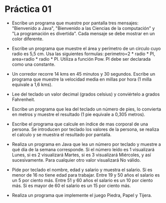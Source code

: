 
Práctica 01
======

* Escribe un programa que muestre por pantalla tres mensajes: "Bienvenido a Java", "Bienvenido a las Ciencias de la computación" y "La programación es divertida". Cada mensaje se debe mostrar en un color diferente.

* Escribe un programa que muestre el área y perímetro de un circulo cuyo radio es 5,5 cm. Usa las siguientes formulas: perimetro=2 * radio * PI, area=radio * radio * PI. Utiliza a función Pow. PI debe ser declarada como una constante.

* Un corredor recorre 14 kms en 45 minutos y 30 segundos. Escribe un programa que muestre la velocidad media en millas por hora (1 milla equivale a 1,6 kms).

* Lee del teclado un valor decimal (grados celsius) y conviértelo a grados Fahrenheit.

* Escribe un programa que lea del teclado un número de pies, lo convierta en metros y muestre el resultado (1 pie equivale a 0,305 metros).

* Escribe el programa que calcule en índice de mas corporal de una persona. Se introducen por teclado los valores de la persona, se realiza el calculo y se muestra el resultado por pantalla.

* Realiza un programa en Java que lea un número por teclado y muestre a qué día de la semana corresponde. Si el número leído es 1 visualizará Lunes, si es 2 visualizará Martes, si es 3 visualizará Miércoles, y así sucesivamente. Para cualquier otro valor visualizará No válido.

* Pide por teclado el nombre, edad y salario y muestra el salario. Si es menor de 16 no tiene edad para trabajar. Entre 19 y 50 años el salario es un 5 por ciento más. Entre 51 y 60 años el salario es un 10 por ciento más. Si es mayor de 60 el salario es un 15 por ciento más.

* Realiza un programa que implemente el juego Piedra, Papel y Tijera.
